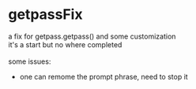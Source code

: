 # getpassFix
a fix for getpass.getpass() and some customization <br>
it's a start but no where completed <br><br>
some issues: <br>
* one can remome the prompt phrase, need to stop it
